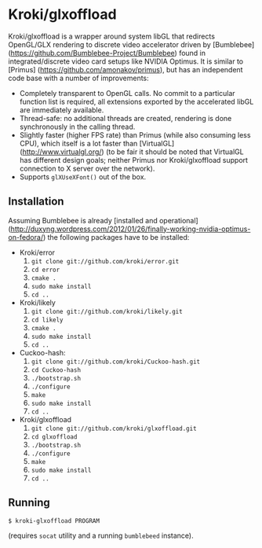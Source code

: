 # Kroki/glxoffload

Kroki/glxoffload is a wrapper around system libGL that redirects
OpenGL/GLX rendering to discrete video accelerator driven by
[Bumblebee] (https://github.com/Bumblebee-Project/Bumblebee) found in
integrated/discrete video card setups like NVIDIA Optimus.  It is
similar to [Primus] (https://github.com/amonakov/primus), but has an
independent code base with a number of improvements:

* Completely transparent to OpenGL calls.  No commit to a particular
  function list is required, all extensions exported by the
  accelerated libGL are immediately available.
* Thread-safe: no additional threads are created, rendering is done
  synchronously in the calling thread.
* Slightly faster (higher FPS rate) than Primus (while also consuming
  less CPU), which itself is a lot faster than [VirtualGL]
  (http://www.virtualgl.org/) (to be fair it should be noted that
  VirtualGL has different design goals; neither Primus nor
  Kroki/glxoffload support connection to X server over the network).
* Supports `glXUseXFont()` out of the box.


## Installation

Assuming Bumblebee is already [installed and operational]
(http://duxyng.wordpress.com/2012/01/26/finally-working-nvidia-optimus-on-fedora/)
the following packages have to be installed:

* Kroki/error
  1. `git clone git://github.com/kroki/error.git`
  2. `cd error`
  3. `cmake .`
  4. `sudo make install`
  5. `cd ..`
* Kroki/likely
  1. `git clone git://github.com/kroki/likely.git`
  2. `cd likely`
  3. `cmake .`
  4. `sudo make install`
  5. `cd ..`
* Cuckoo-hash:
  1. `git clone git://github.com/kroki/Cuckoo-hash.git`
  2. `cd Cuckoo-hash`
  3. `./bootstrap.sh`
  4. `./configure`
  5. `make`
  6. `sudo make install`
  7. `cd ..`
* Kroki/glxoffload
  1. `git clone git://github.com/kroki/glxoffload.git`
  2. `cd glxoffload`
  3. `./bootstrap.sh`
  4. `./configure`
  5. `make`
  6. `sudo make install`
  7. `cd ..`


## Running

    $ kroki-glxoffload PROGRAM

(requires `socat` utility and a running `bumblebeed` instance).
